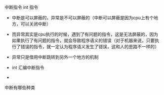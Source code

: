 中断指令 int 指令

- 中断是可以屏蔽的，异常是不可以屏蔽的（中断可以屏蔽是因为cpu上有个地方，可以关闭中断）
- 而异常其实是cpu执行的时候，遇到了有问题的指令，这是无法屏蔽的，因为如果执行了有问题的指令，就会导致程序语义的错误（对于机器来说，只要执行了错误的指令，就一定认为程序语义发生了错误，这和人的思路不一样的）
- 异常只是借用中断跳转到另外一个地方的机制
- int 汇编中断指令

- 





中断有哪些种类
